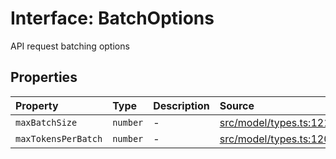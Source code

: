 # Interface: BatchOptions

API request batching options

## Properties

| Property | Type | Description | Source |
| :------ | :------ | :------ | :------ |
| `maxBatchSize` | `number` | - | [src/model/types.ts:121](https://github.com/dexaai/llm-tools/blob/1257af6/src/model/types.ts#L121) |
| `maxTokensPerBatch` | `number` | - | [src/model/types.ts:120](https://github.com/dexaai/llm-tools/blob/1257af6/src/model/types.ts#L120) |
